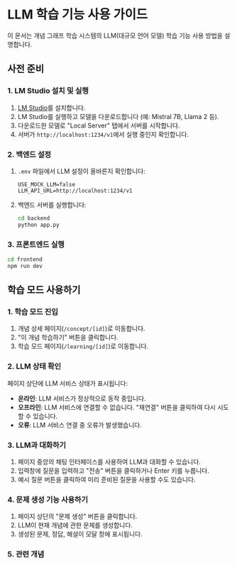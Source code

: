 # LLM 학습 기능 사용 가이드

이 문서는 개념 그래프 학습 시스템의 LLM(대규모 언어 모델) 학습 기능 사용 방법을 설명합니다.

## 사전 준비

### 1. LM Studio 설치 및 실행

1. [LM Studio](https://lmstudio.ai/)를 설치합니다.
2. LM Studio를 실행하고 모델을 다운로드합니다 (예: Mistral 7B, Llama 2 등).
3. 다운로드한 모델로 "Local Server" 탭에서 서버를 시작합니다.
4. 서버가 `http://localhost:1234/v1`에서 실행 중인지 확인합니다.

### 2. 백엔드 설정

1. `.env` 파일에서 LLM 설정이 올바른지 확인합니다:
   ```
   USE_MOCK_LLM=false
   LLM_API_URL=http://localhost:1234/v1
   ```

2. 백엔드 서버를 실행합니다:
   ```bash
   cd backend
   python app.py
   ```

### 3. 프론트엔드 실행

```bash
cd frontend
npm run dev
```

## 학습 모드 사용하기

### 1. 학습 모드 진입

1. 개념 상세 페이지(`/concept/[id]`)로 이동합니다.
2. "이 개념 학습하기" 버튼을 클릭합니다.
3. 학습 모드 페이지(`/learning/[id]`)로 이동합니다.

### 2. LLM 상태 확인

페이지 상단에 LLM 서비스 상태가 표시됩니다:
- **온라인**: LLM 서비스가 정상적으로 동작 중입니다.
- **오프라인**: LLM 서비스에 연결할 수 없습니다. "재연결" 버튼을 클릭하여 다시 시도할 수 있습니다.
- **오류**: LLM 서비스 연결 중 오류가 발생했습니다.

### 3. LLM과 대화하기

1. 페이지 중앙의 채팅 인터페이스를 사용하여 LLM과 대화할 수 있습니다.
2. 입력창에 질문을 입력하고 "전송" 버튼을 클릭하거나 Enter 키를 누릅니다.
3. 예시 질문 버튼을 클릭하여 미리 준비된 질문을 사용할 수도 있습니다.

### 4. 문제 생성 기능 사용하기

1. 페이지 상단의 "문제 생성" 버튼을 클릭합니다.
2. LLM이 현재 개념에 관한 문제를 생성합니다.
3. 생성된 문제, 정답, 해설이 모달 창에 표시됩니다.

### 5. 관련 개념